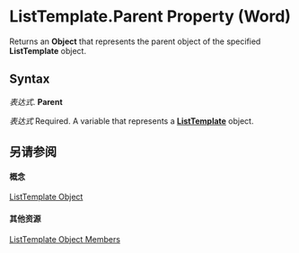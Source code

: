
# ListTemplate.Parent Property (Word)

Returns an  **Object** that represents the parent object of the specified **ListTemplate** object.


## Syntax

 _表达式_. **Parent**

 _表达式_ Required. A variable that represents a **[ListTemplate](d5e339f7-5798-305b-a6b0-6b572d9112f4.md)** object.


## 另请参阅


#### 概念


[ListTemplate Object](d5e339f7-5798-305b-a6b0-6b572d9112f4.md)
#### 其他资源


[ListTemplate Object Members](http://msdn.microsoft.com/library/d084eb01-aeeb-259b-91c5-5268fe0395c9%28Office.15%29.aspx)
